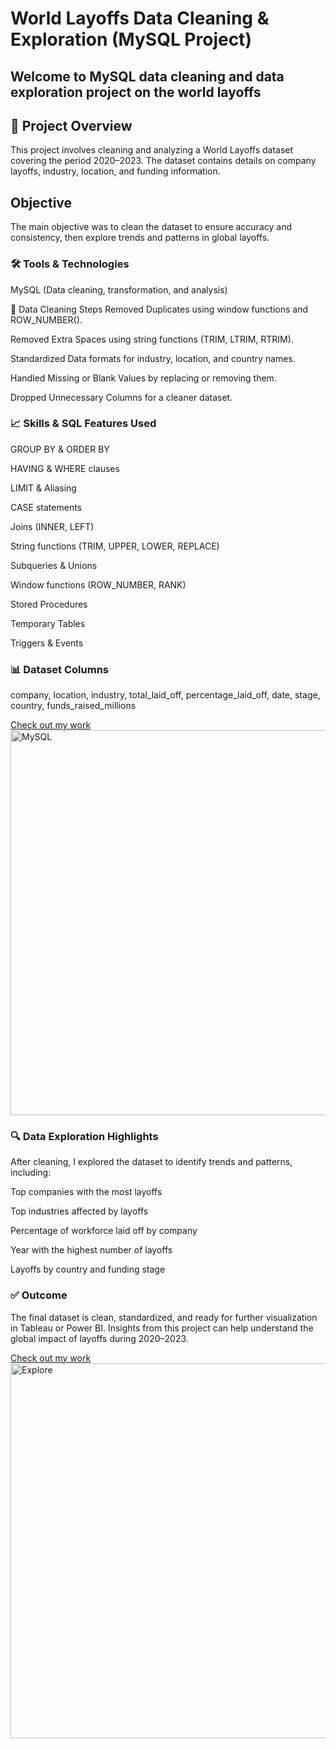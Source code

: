 # World Layoffs Data Cleaning & Exploration (MySQL Project)

## Welcome to MySQL data cleaning and data exploration project on the world layoffs

## 📌 Project Overview

This project involves cleaning and analyzing a World Layoffs dataset covering the period 2020–2023. The dataset contains details on company layoffs, industry, location, and funding information.

## Objective
The main objective was to clean the dataset to ensure accuracy and consistency, then explore trends and patterns in global layoffs.

### 🛠 Tools & Technologies
MySQL (Data cleaning, transformation, and analysis)

🧹 Data Cleaning Steps
Removed Duplicates using window functions and ROW_NUMBER().

Removed Extra Spaces using string functions (TRIM, LTRIM, RTRIM).

Standardized Data formats for industry, location, and country names.

Handled Missing or Blank Values by replacing or removing them.

Dropped Unnecessary Columns for a cleaner dataset.

### 📈 Skills & SQL Features Used
GROUP BY & ORDER BY

HAVING & WHERE clauses

LIMIT & Aliasing

CASE statements

Joins (INNER, LEFT)

String functions (TRIM, UPPER, LOWER, REPLACE)

Subqueries & Unions

Window functions (ROW_NUMBER, RANK)

Stored Procedures

Temporary Tables

Triggers & Events

### 📊 Dataset Columns
company, location, industry, total_laid_off, percentage_laid_off, date, stage, country, funds_raised_millions

[Check out my work](MySQL_Data_Cleaning_Project.sql)
<img width="1055" height="616" alt="MySQL" src="https://github.com/user-attachments/assets/6e6fa63e-26cd-4d02-9891-b6090e61a642" />



### 🔍 Data Exploration Highlights
After cleaning, I explored the dataset to identify trends and patterns, including:

Top companies with the most layoffs

Top industries affected by layoffs

Percentage of workforce laid off by company

Year with the highest number of layoffs

Layoffs by country and funding stage

### ✅ Outcome
The final dataset is clean, standardized, and ready for further visualization in Tableau or Power BI. Insights from this project can help understand the global impact of layoffs during 2020–2023.

[Check out my work](MySQL_Exploratory_Data_Analysis_Project.sql)
<img width="1055" height="600" alt="Explore" src="https://github.com/user-attachments/assets/174774fb-f2b0-400b-97c3-f8a58d3cc731" />

